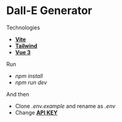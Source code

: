 # Dall-E Generator

Technologies

- **[Vite](https://vitejs.dev/)**
- **[Tailwind](https://tailwindcss.com/)**
- **[Vue 3](https://vuejs.org/)**

Run

- _npm install_
- _npm run dev_

And then

- Clone _.env.example_ and rename as _.env_
- Change **[API KEY](https://platform.openai.com/account/api-keys)**

